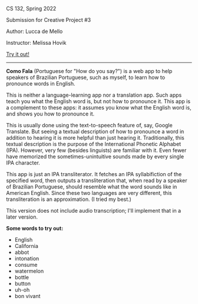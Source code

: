 CS 132, Spring 2022

Submission for Creative Project #3

Author: Lucca de Mello

Instructor: Melissa Hovik

[Try it out!](https://lucca-mito.github.io/Como-Fala)

---

**Como Fala** (Portuguese for "How do you say?") is a web app to help speakers of 
Brazilian Portuguese, such as myself, to learn how to pronounce words in 
English.

This is neither a language-learning app nor a translation app. Such apps 
teach you what the English word is, but not how to pronounce it. This app 
is a complement to these apps: it assumes you know what the English word 
is, and shows you how to pronounce it.

This is usually done using the text-to-speech feature of, say, Google 
Translate. But seeing a textual description of how to pronounce a word in 
addition to hearing it is more helpful than just hearing it. Traditionally, 
this textual description is the purpose of the International Phonetic Alphabet 
(IPA). However, very few (besides linguists) are familiar with it. Even 
fewer have memorized the sometimes-unintuitive sounds made by every single 
IPA character. 

This app is just an IPA transliterator. It fetches an IPA syllabifiction of 
the specified word, then outputs a transliteration that, when read by a 
speaker of Brazilian Portuguese, should resemble what the word sounds like 
in American English. Since these two languages are very different, this 
transliteration is an approximation. (I tried my best.) 

This version does not include audio transcription; I'll implement that in a 
later version. 

**Some words to try out:**
- English
- California
- abbot
- intonation
- consume
- watermelon
- bottle
- button
- uh-oh
- bon vivant